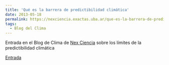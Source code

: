 ```yaml
---
title: 'Qué es la barrera de predictibilidad climática'
date: 2013-05-18
permalink: https://nexciencia.exactas.uba.ar/que-es-la-barrera-de-predictibilidad 
tags:
  - Blog del Clima
---
```



Entrada en el Blog de Clima de [Nex Ciencia](https://nexciencia.exactas.uba.ar/) sobre los límites de la predictibilidad climática

[Entrada](https://nexciencia.exactas.uba.ar/que-es-la-barrera-de-predictibilidad)

